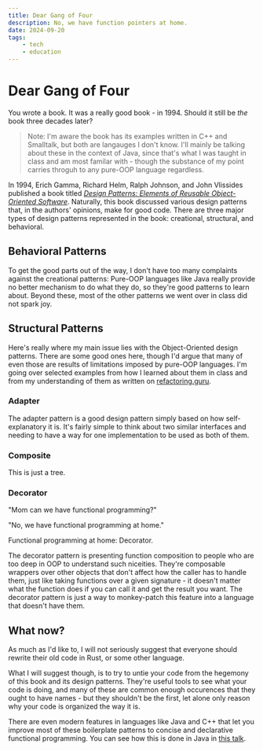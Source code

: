 ```yaml
---
title: Dear Gang of Four
description: No, we have function pointers at home.
date: 2024-09-20
tags:
    - tech
    - education
---
```


# Dear Gang of Four

You wrote a book. It was a really good book - in 1994. Should it still be _the_
book three decades later?

> Note: I'm aware the book has its examples written in C++ and Smalltalk, but
> both are langauges I don't know. I'll mainly be talking about these in the
> context of Java, since that's what I was taught in class and am most familar
> with - though the substance of my point carries throguh to any pure-OOP
> language regardless.

In 1994, Erich Gamma, Richard Helm, Ralph Johnson, and John Vlissides published
a book titled
[_Design Patterns: Elements of Reusable Object-Oriented Software_](https://en.wikipedia.org/wiki/Design_Patterns).
Naturally, this book discussed various design patterns that, in the authors'
opinions, make for good code. There are three major types of design patterns
represented in the book: creational, structural, and behavioral.

## Behavioral Patterns

To get the good parts out of the way, I don't have too many complaints against
the creational patterns: Pure-OOP languages like Java really provide no better
mechanism to do what they do, so they're good patterns to learn about. Beyond
these, most of the other patterns we went over in class did not spark joy.

## Structural Patterns

Here's really where my main issue lies with the Object-Oriented design patterns.
There are some good ones here, though I'd argue that many of even those are
results of limitations imposed by pure-OOP languages. I'm going over selected
examples from how I learned about them in class and from my understanding of
them as written on [refactoring.guru](https://refactoring.guru/).

### Adapter

The adapter pattern is a good design pattern simply based on how
self-explanatory it is. It's fairly simple to think about two similar interfaces
and needing to have a way for one implementation to be used as both of them.

### Composite

This is just a tree.

### Decorator

"Mom can we have functional programming?"

"No, we have functional programming at home."

Functional programming at home: Decorator.

The decorator pattern is presenting function composition to people who are too
deep in OOP to understand such niceities. They're composable wrappers over other
objects that don't affect how the caller has to handle them, just like taking
functions over a given signature - it doesn't matter what the function does if
you can call it and get the result you want. The decorator pattern is just a way
to monkey-patch this feature into a language that doesn't have them.

## What now?

As much as I'd like to, I will not seriously suggest that everyone should
rewrite their old code in Rust, or some other language.

What I will suggest though, is to try to untie your code from the hegemony of
this book and its design patterns. They're useful tools to see what your code is
doing, and many of these are common enough occurences that they ought to have
names - but they shouldn't be the first, let alone only reason why your code is
organized the way it is.

There are even modern features in languages like Java and C++ that let you
improve most of these boilerplate patterns to concise and declarative functional
programming. You can see how this is done in Java in
[this talk](https://www.youtube.com/watch?v=V7iW27F9oog).

